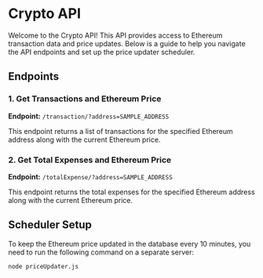 # Crypto API

Welcome to the Crypto API! This API provides access to Ethereum transaction data and price updates. Below is a guide to help you navigate the API endpoints and set up the price updater scheduler.

## Endpoints

### 1. Get Transactions and Ethereum Price

**Endpoint:** `/transaction/?address=SAMPLE_ADDRESS`

This endpoint returns a list of transactions for the specified Ethereum address along with the current Ethereum price.

### 2. Get Total Expenses and Ethereum Price

**Endpoint:** `/totalExpense/?address=SAMPLE_ADDRESS`

This endpoint returns the total expenses for the specified Ethereum address along with the current Ethereum price.

## Scheduler Setup

To keep the Ethereum price updated in the database every 10 minutes, you need to run the following command on a separate server:

```bash
node priceUpdater.js
